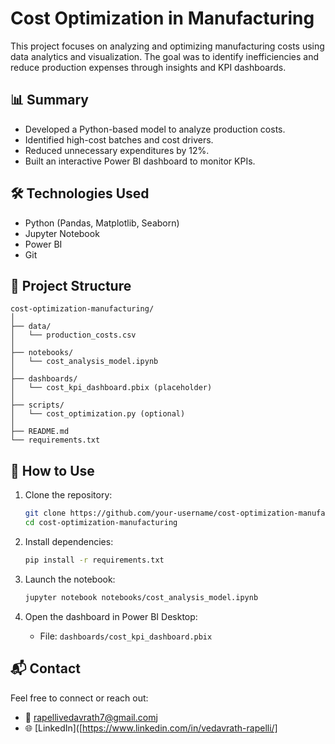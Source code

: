 # Cost Optimization in Manufacturing

This project focuses on analyzing and optimizing manufacturing costs using data analytics and visualization. The goal was to identify inefficiencies and reduce production expenses through insights and KPI dashboards.

## 📊 Summary

- Developed a Python-based model to analyze production costs.
- Identified high-cost batches and cost drivers.
- Reduced unnecessary expenditures by 12%.
- Built an interactive Power BI dashboard to monitor KPIs.

## 🛠 Technologies Used

- Python (Pandas, Matplotlib, Seaborn)
- Jupyter Notebook
- Power BI
- Git

## 📁 Project Structure

```
cost-optimization-manufacturing/
│
├── data/
│   └── production_costs.csv
│
├── notebooks/
│   └── cost_analysis_model.ipynb
│
├── dashboards/
│   └── cost_kpi_dashboard.pbix (placeholder)
│
├── scripts/
│   └── cost_optimization.py (optional)
│
├── README.md
└── requirements.txt
```

## 🚀 How to Use

1. Clone the repository:
   ```bash
   git clone https://github.com/your-username/cost-optimization-manufacturing.git
   cd cost-optimization-manufacturing
   ```

2. Install dependencies:
   ```bash
   pip install -r requirements.txt
   ```

3. Launch the notebook:
   ```bash
   jupyter notebook notebooks/cost_analysis_model.ipynb
   ```

4. Open the dashboard in Power BI Desktop:
   - File: `dashboards/cost_kpi_dashboard.pbix`

## 📬 Contact

Feel free to connect or reach out:
- 📧 rapellivedavrath7@gmail.comj
- 🌐 [LinkedIn]([https://www.linkedin.com/in/vedavrath-rapelli/]
